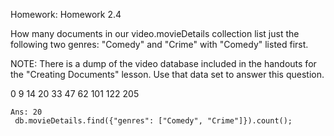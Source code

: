 Homework: Homework 2.4

How many documents in our video.movieDetails collection list just the following two genres: "Comedy" and "Crime" with "Comedy" listed first.

NOTE: There is a dump of the video database included in the handouts for the "Creating Documents" lesson. Use that data set to answer this question.


0
9
14
20
33
47
62
101
122
205

```
Ans: 20
 db.movieDetails.find({"genres": ["Comedy", "Crime"]}).count();
 ```